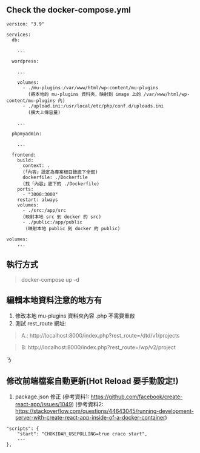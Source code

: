 ## Check the docker-compose.yml


```
version: "3.9"
    
services:
  db:
    
    ...
    
  wordpress:
    
    ... 

    volumes:
      - ./mu-plugins:/var/www/html/wp-content/mu-plugins
        (將本地的 mu-plugins 資料夾，映射到 image 上的 /var/www/html/wp-content/mu-plugins 內)
      - ./upload.ini:/usr/local/etc/php/conf.d/uploads.ini 
        (擴大上傳容量)
  
    ...

  phpmyadmin:
    
    ...

  frontend: 
    build:
      context: . 
      (「內容」設定為專案根目錄底下全部)
      dockerfile: ./Dockerfile
      (找「內容」底下的 ./Dockerfile)
    ports:
      - "3000:3000"
    restart: always
    volumes:
      - ./src:/app/src
      (映射本地 src 到 docker 的 src)
      - ./public:/app/public 
       (映射本地 public 到 docker 的 public)

volumes:
    ...
```

## 執行方式

> docker-compose up -d


## 編輯本地資料注意的地方有

1. 修改本地 mu-plugins 資料夾內容 .php 不需要重啟
2. 測試 rest_route 網址:
> A.:  http://localhost:8000/index.php?rest_route=/dtd/v1/projects

> B: http://localhost:8000/index.php?rest_route=/wp/v2/project

ㄋ

## 修改前端檔案自動更新(Hot Reload 要手動設定!)

1. package.json 修正
(參考資料1: https://github.com/facebook/create-react-app/issues/1049)
(參考資料2: https://stackoverflow.com/questions/44643045/running-development-server-with-create-react-app-inside-of-a-docker-container)

```
"scripts": {
    "start": "CHOKIDAR_USEPOLLING=true craco start",
    ---
},
```
